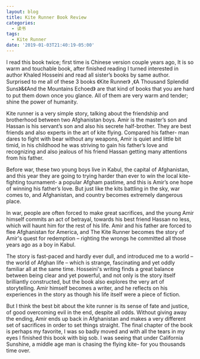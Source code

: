 ```yaml
---
layout: blog
title: Kite Runner Book Review
categories:
  - 读书
tags:
  - Kite Runner
date: '2019-01-03T21:40:19-05:00'
---
```

I read this book twice; first time is Chinese version couple years ago, It is so warm and touchable book, after finished reading <kite Runner> I turned interested in author Khaled Hosseini and read all sister’s books by same author. Surprised to me all of these 3 books 《Kite Runner》 ,《A Thousand Splendid Suns》&《And the Mountains Echoed》 are that kind of books that you are hard to put them down once  you glance. All of them are very warm and tender; shine the power of humanity. 

Kite runner is a very simple story, talking about the friendship and brotherhood between two Afghanistan boys. Amir is the master’s son and Hassan is his servant’s son and also his secrete half-brother. They are best friends and also experts in the art of kite flying. Compared his father- man dares to fight with bear without any weapons, Amir is quiet and little bit timid, in his childhood he was striving to gain his father’s love and recognizing and also jealous of his friend Hassan getting many attentions from his father.

Before war, these two young boys live in Kabul, the capital of Afghanistan, and this year they are going to trying harder than ever to win the local kite-fighting tournament- a popular Afgham pastime, and this is Amir’s one hope of winning his father’s love. But just like the kits battling in the sky, war comes to, and   Afghanistan, and country becomes extremely dangerous place.

In war, people are often forced to make great sacrifices, and the young Amir himself commits an act of betrayal, towards his best friend Hassan no less, which will haunt him for the rest of his life. Amir and his father are forced to flee Afghanistan for America, and The Kite Runner becomes the story of Amir's quest for redemption – righting the wrongs he committed all those years ago as a boy in Kabul.

The story is fast-paced and hardly ever dull, and introduced me to a world – the world of Afghan life – which is strange, fascinating and yet oddly familiar all at the same time. Hosseini's writing finds a great balance between being clear and yet powerful, and not only is the story itself brilliantly constructed, but the book also explores the very art of storytelling. Amir himself becomes a writer, and he reflects on his experiences in the story as though his life itself were a piece of fiction.

But I think the best bit about the kite runner is its sense of fate and justice, of good overcoming evil in the end, despite all odds. Without giving away the ending, Amir ends up back in Afghanistan and makes a very different set of sacrifices in order to set things straight. The final chapter of the book is perhaps my favorite, I was so badly moved and with all the tears in my eyes I finished this book with big sob. I was seeing that under California Sunshine, a middle age man is chasing the flying kite- for you thousands time over.
